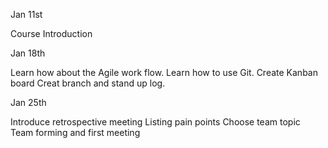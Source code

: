 Jan 11st

Course Introduction

Jan 18th

Learn how about the Agile work flow.
Learn how to use Git.
Create Kanban board
Creat branch and stand up log.

Jan 25th

Introduce retrospective meeting
Listing pain points
Choose team topic
Team forming and first meeting
